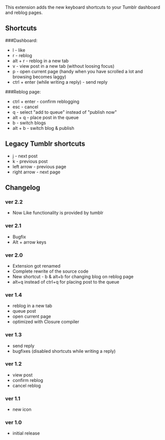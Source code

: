 This extension adds the new keyboard shortcuts to your Tumblr dashboard and reblog pages.

## Shortcuts 
###Dashboard:
* l - like
* r - reblog
* alt + r - reblog in a new tab
* v - view post in a new tab (without loosing focus)
* p - open current page (handy when you have scrolled a lot and browsing becomes laggy)
* ctrl + enter (while writing a reply) - send reply

###Reblog page:
* ctrl + enter - confirm reblogging
* esc - cancel
* q - select "add to queue" instead of "publish now"
* alt + q - place post in the queue
* b - switch blogs
* alt + b - switch blog & publish

## Legacy Tumblr shortcuts
* j - next post
* k - previous post
* left arrow - previous page
* right arrow - next page

## Changelog
### ver 2.2
* Now Like functionality is provided by tumblr

### ver 2.1
* Bugfix
* Alt + arrow keys

### ver 2.0
* Extension got renamed
* Complete rewrite of the source code
* New shortcut - b & alt+b for changing blog on reblog page
* alt+q instead of ctrl+q for placing post to the queue

### ver 1.4
* reblog in a new tab
* queue post
* open current page
* optimized with Closure compiler

### ver 1.3
* send reply
* bugfixes (disabled shortcuts while writing a reply)

### ver 1.2
* view post
* confirm reblog
* cancel reblog

### ver 1.1
* new icon

### ver 1.0
* initial release
